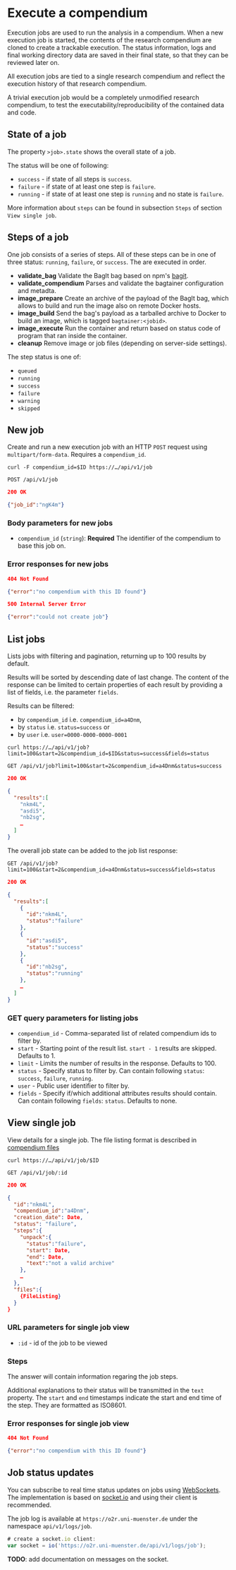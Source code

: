 # Execute a compendium

Execution jobs are used to run the analysis in a compendium. When a new execution job is started, the contents of the research compendium are cloned to create a trackable execution. The status information, logs and final working directory data are saved in their final state, so that they can be reviewed later on.

All execution jobs are tied to a single research compendium and reflect the execution history of that research compendium.

A trivial execution job would be a completely unmodified research compendium, to test the executability/reproducibility of the contained data and code.

## State of a job

The property `>job>.state` shows the overall state of a job.

The status will be one of following:

- `success` - if state of all steps is `success`.
- `failure` - if state of at least one step is `failure`.
- `running` - if state of at least one step is `running` and no state is `failure`.

More information about `steps` can be found in subsection `Steps` of section `View single job`.

## Steps of a job

One job consists of a series of steps. All of these steps can be in one of three status: `running`, `failure`, or `success`. The are executed in order.

- **validate_bag**
  Validate the BagIt bag based on npm's [bagit](https://www.npmjs.com/package/bagit).
- **validate_compendium**
  Parses and validate the bagtainer configuration and metadta.
- **image_prepare**
  Create an archive of the payload of the BagIt bag, which allows to build and run the image also on remote Docker hosts.
- **image_build**
  Send the bag's payload as a tarballed archive to Docker to build an image, which is tagged `bagtainer:<jobid>`.
- **image_execute**
  Run the container and return based on status code of program that ran inside the container.
- **cleanup**
  Remove image or job files (depending on server-side settings).

The step status is one of:

- `queued`
- `running`
- `success`
- `failure`
- `warning`
- `skipped`

## New job

Create and run a new execution job with an HTTP `POST` request using `multipart/form-data`.
Requires a `compendium_id`.

`curl -F compendium_id=$ID https://…/api/v1/job`

`POST /api/v1/job`

```json
200 OK

{"job_id":"ngK4m"}
```

### Body parameters for new jobs

- `compendium_id` (`string`): __Required__ The identifier of the compendium to base this job on.

### Error responses for new jobs

```json
404 Not Found

{"error":"no compendium with this ID found"}
```

```json
500 Internal Server Error

{"error":"could not create job"}
```

## List jobs

Lists jobs with filtering and pagination, returning up to 100 results by default.

Results will be sorted by descending date of last change. The content of the response can be limited to certain properties of each result by providing a list of fields, i.e. the parameter `fields`.

Results can be filtered:

- by `compendium_id` i.e. `compendium_id=a4Dnm`,
- by `status` i.e. `status=success` or
- by `user` i.e. `user=0000-0000-0000-0001`

`curl https://…/api/v1/job?limit=100&start=2&compendium_id=$ID&status=success&fields=status`

`GET /api/v1/job?limit=100&start=2&compendium_id=a4Dnm&status=success`

```json
200 OK

{
  "results":[
    "nkm4L",
    "asdi5",
    "nb2sg",
    …
  ]
}
```

The overall job state can be added to the job list response:

`GET /api/v1/job?limit=100&start=2&compendium_id=a4Dnm&status=success&fields=status`

```json
200 OK

{
  "results":[
    {
      "id":"nkm4L",
      "status":"failure"
    },
    {
      "id":"asdi5",
      "status":"success"
    },
    {
      "id":"nb2sg",
      "status":"running"
    },
    …
  ]
}
```

### GET query parameters for listing jobs

- `compendium_id` - Comma-separated list of related compendium ids to filter by.
- `start` - Starting point of the result list. `start - 1` results are skipped. Defaults to 1.
- `limit` - Limits the number of results in the response. Defaults to 100.
- `status` - Specify status to filter by. Can contain following `status`: `success`, `failure`, `running`.
- `user` - Public user identifier to filter by.
- `fields` - Specify if/which additional attributes results should contain. Can contain following `fields`: `status`. Defaults to none.

## View single job

View details for a single job. The file listing format is described in [compendium files](compendium/files.md)

`curl https://…/api/v1/job/$ID`

`GET /api/v1/job/:id`

```json
200 OK

{
  "id":"nkm4L",
  "compendium_id":"a4Dnm",
  "creation_date": Date,
  "status": "failure",
  "steps":{
    "unpack":{
      "status":"failure",
      "start": Date,
      "end": Date,
      "text":"not a valid archive"
    },
    …
  },
  "files":{
    {FileListing}
  }
}
```

### URL parameters for single job view

- `:id` - id of the job to be viewed

### Steps

The answer will contain information regaring the job steps.

Additional explanations to their status will be transmitted in the `text` property. The `start` and `end` timestamps indicate the start and end time of the step. They are formatted as ISO8601.

### Error responses for single job view

```json
404 Not Found

{"error":"no compendium with this ID found"}
```

## Job status updates

You can subscribe to real time status updates on jobs using [WebSockets](https://en.wikipedia.org/wiki/WebSocket). The implementation is based on [socket.io](http://socket.io) and using their client is recommended.

The job log is available at `https://o2r.uni-muenster.de` under the namespace `api/v1/logs/job`.

```JavaScript
# create a socket.io client:
var socket = io('https://o2r.uni-muenster.de/api/v1/logs/job');
```

__TODO__: add documentation on messages on the socket.
